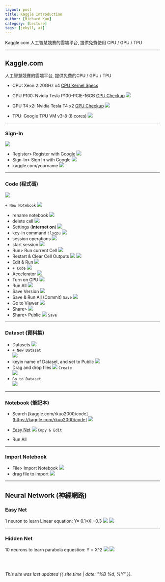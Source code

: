 ```yaml
---
layout: post
title: Kaggle Introduction
author: [Richard Kuo]
category: [Lecture]
tags: [jekyll, ai]
---
```


Kaggle.com 人工智慧競賽的雲端平台, 提供免費使用 CPU / GPU / TPU

---
## Kaggle.com
人工智慧競賽的雲端平台, 提供免費的CPU / GPU / TPU<br>
* CPU: Xeon 2.20GHz x4 [CPU Kernel Specs](https://www.kaggle.com/code/rkuo2000/cpu-kernel-specs)

* GPU P100: Nvidia Tesla P100-PCIE-16GB [GPU Checkup](https://www.kaggle.com/rkuo2000/gpu-checkup)
![](https://tpucdn.com/gpu-specs/images/c/2888-front.small.jpg)

* GPU T4 x2: Nvidia Tesla T4 x2 [GPU Checkup](https://www.kaggle.com/rkuo2000/gpu-checkup)
![](https://tpucdn.com/gpu-specs/images/c/3316-front.small.jpg)

* TPU: Google TPU VM v3-8 (8 cores)
![](https://storage.googleapis.com/kaggle-media/tpu/tpu_rule_of_thumb.png)

---
### Sign-In
![](https://github.com/rkuo2000/AI-course/blob/main/images/Kaggle.png?raw=true)
* Register> Register with Google
![](https://github.com/rkuo2000/AI-course/blob/main/images/Kaggle_Register.png?raw=true)
* Sign-In> Sign In with Google
![](https://github.com/rkuo2000/AI-course/blob/main/images/Kaggle_Sign_In.png?raw=true)
* kaggle.com/yourname
![](https://github.com/rkuo2000/AI-course/blob/main/images/Kaggle_home.png?raw=true)

---
### Code (程式碼)
![](https://github.com/rkuo2000/AI-course/blob/main/images/Kaggle_Code.png?raw=true)

`+ New Notebook`
![](https://github.com/rkuo2000/AI-course/blob/main/images/Kaggle_+New_Notebook.png?raw=true)
* rename notebook
![](https://github.com/rkuo2000/AI-course/blob/main/images/Kaggle_rename_notebook.png?raw=true)
* delete cell
![](https://github.com/rkuo2000/AI-course/blob/main/images/Kaggle_delete_cell.png?raw=true)
* Settings (**Internet on**)
![](https://github.com/rkuo2000/AI-course/blob/main/images/Kaggle_Settings.png?raw=true)
* key-in command `!lscpu`
![](https://github.com/rkuo2000/AI-course/blob/main/images/Kaggle_keyin_command.png?raw=true)
* session operations
![](https://github.com/rkuo2000/AI-course/blob/main/images/Kaggle_session_operations.png?raw=true)
* start session 
![](https://github.com/rkuo2000/AI-course/blob/main/images/Kaggle_session_starting.png?raw=true)
* Run> Run current Cell
![](https://github.com/rkuo2000/AI-course/blob/main/images/Kaggle_Run_current_cell.png?raw=true)
* Restart & Clear Cell Outputs
![](https://github.com/rkuo2000/AI-course/blob/main/images/Kaggle_Restart_Clear_Cell_Outputs.png?raw=true)
![](https://github.com/rkuo2000/AI-course/blob/main/images/Kaggle_Restart_clear_cell_outputs.png?raw=true)
* Edit & Run
![](https://github.com/rkuo2000/AI-course/blob/main/images/Kaggle_edit_and_run.png?raw=true)
* `+ Code`
![](https://github.com/rkuo2000/AI-course/blob/main/images/Kaggle_add_code.png?raw=true)
* Accelerator 
![](https://github.com/rkuo2000/AI-course/blob/main/images/Kaggle_Accelerator.png?raw=true)
* Turn on GPU
![](https://github.com/rkuo2000/AI-course/blob/main/images/Kaggle_Turn_on_GPU.png?raw=true)
* Run All
![](https://github.com/rkuo2000/AI-course/blob/main/images/Kaggle_run_all.png?raw=true)
* Save Version
![](https://github.com/rkuo2000/AI-course/blob/main/images/Kaggle_Save_Version.png?raw=true)
* Save & Run All (Commit) 
`Save`
![](https://github.com/rkuo2000/AI-course/blob/main/images/Kaggle_Save_and_Run_All.png?raw=true)
* Go to Viewer
![](https://github.com/rkuo2000/AI-course/blob/main/images/Kaggle_Go_to_Viewer.png?raw=true)
* Share> 
![](https://github.com/rkuo2000/AI-course/blob/main/images/Kaggle_Share.png?raw=true)
* Share> Public
![](https://github.com/rkuo2000/AI-course/blob/main/images/Kaggle_Share_Public.png?raw=true)
`Save`<br>

---
### Dataset (資料集)
* Datasets
![](https://github.com/rkuo2000/AI-course/blob/main/images/Kaggle_Datasets.png?raw=true)
* `+ New Dataset`<br>
![](https://github.com/rkuo2000/AI-course/blob/main/images/Kaggle_New_Dataset.png?raw=true)
* keyin name of Dataset, and set to Public
![](https://github.com/rkuo2000/AI-course/blob/main/images/Kaggle_New_Dataset_keyin_name.png?raw=true)
* Drag and drop files 
![](https://github.com/rkuo2000/AI-course/blob/main/images/Kaggle_New_Dataset_drag_and_drop_files.png?raw=true)
`Create`<br>
![](https://github.com/rkuo2000/AI-course/blob/main/images/Kaggle_New_Dataset_create_success.png?raw=true)
* `Go to Dataset`<br>
![](https://github.com/rkuo2000/AI-course/blob/main/images/Kaggle_Go_to_Dataset.png?raw=true)

---
### Notebook (筆記本)
* Search [kaggle.com/rkuo2000/code](https://kaggle.com/rkuo2000/code]
![](https://github.com/rkuo2000/AI-course/blob/main/images/Kaggle_Code_search.png?raw=true)

* [Easy Net](https://www.kaggle.com/code/rkuo2000/easy-net)
![](https://github.com/rkuo2000/AI-course/blob/main/images/Kaggle_Code_Easy_Net.png?raw=true)
`Copy & Edit`<br>
* Run All

---
### Import Notebook
* File> Import Notebook
![](https://github.com/rkuo2000/AI-course/blob/main/images/Kaggle_File_import_notebook.png?raw=true)
* drag file to import
![](https://github.com/rkuo2000/AI-course/blob/main/images/Kaggle_import_notebook.png?raw=true)

---
## Neural Network (神經網路)

### Easy Net
1 neuron to learn Linear equation: Y= 0.1*X +0.3
![](https://github.com/rkuo2000/AI-course/blob/main/images/Kaggle_Easy_Net.png?raw=true)
![](https://github.com/rkuo2000/AI-course/blob/main/images/Kaggle_Easy_Net_plot_prediction.png?raw=true)

---
### Hidden Net
10 neurons to learn parabola equestion: Y = X^2
![](https://github.com/rkuo2000/AI-course/blob/main/images/Kaggle_Hidden_Net.png?raw=true)
![](https://github.com/rkuo2000/AI-course/blob/main/images/Kaggle_Hidden_Net_plot_prediction.png?raw=true)

<br>
<br>

*This site was last updated {{ site.time | date: "%B %d, %Y" }}.*

